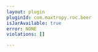 ```yaml
---
layout: plugin
pluginId: com.maxtropy.roc.beer
isJarAvailable: true
error: NONE
violations: []

---
```

